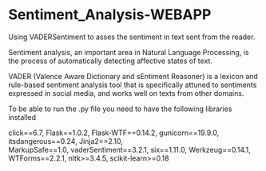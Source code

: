 # Sentiment_Analysis-WEBAPP
Using VADERSentiment to asses the sentiment in text sent from the reader.


Sentiment analysis, an important area in Natural Language Processing, is the process of automatically detecting affective states of text.

VADER (Valence Aware Dictionary and sEntiment Reasoner) is a lexicon and rule-based sentiment analysis tool that is specifically attuned 
to sentiments expressed in social media, and works well on texts from other domains.

To be able to run the .py file you need to have the following libraries installed

click==6.7, 
Flask==1.0.2, 
Flask-WTF==0.14.2, 
gunicorn==19.9.0, 
itsdangerous==0.24, 
Jinja2==2.10,   
MarkupSafe==1.0, 
vaderSentiment==3.2.1, 
six==1.11.0, 
Werkzeug==0.14.1, 
WTForms==2.2.1, 
nltk>=3.4.5, 
scikit-learn>=0.18
